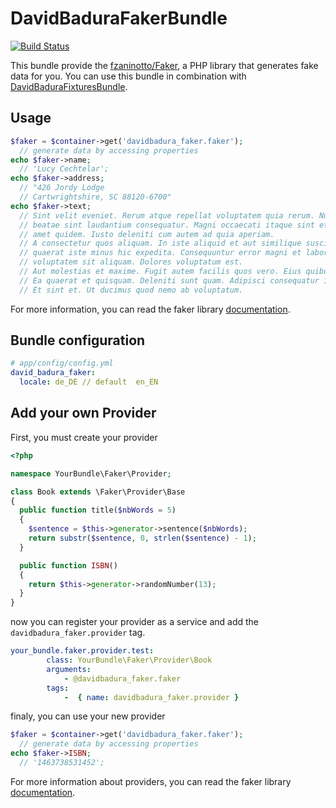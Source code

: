 DavidBaduraFakerBundle
=========================

[![Build Status](https://secure.travis-ci.org/DavidBadura/FakerBundle.png)](http://travis-ci.org/DavidBadura/FakerBundle)

This bundle provide the [fzaninotto/Faker](https://github.com/fzaninotto/Faker), a PHP library that generates fake data for you.
You can use this bundle in combination with [DavidBaduraFixturesBundle](https://github.com/DavidBadura/FixturesBundle).


Usage
-----

``` php
$faker = $container->get('davidbadura_faker.faker');
  // generate data by accessing properties
echo $faker->name;
  // 'Lucy Cechtelar';
echo $faker->address;
  // "426 Jordy Lodge
  // Cartwrightshire, SC 88120-6700"
echo $faker->text;
  // Sint velit eveniet. Rerum atque repellat voluptatem quia rerum. Numquam excepturi
  // beatae sint laudantium consequatur. Magni occaecati itaque sint et sit tempore. Nesciunt
  // amet quidem. Iusto deleniti cum autem ad quia aperiam.
  // A consectetur quos aliquam. In iste aliquid et aut similique suscipit. Consequatur qui
  // quaerat iste minus hic expedita. Consequuntur error magni et laboriosam. Aut aspernatur
  // voluptatem sit aliquam. Dolores voluptatum est.
  // Aut molestias et maxime. Fugit autem facilis quos vero. Eius quibusdam possimus est.
  // Ea quaerat et quisquam. Deleniti sunt quam. Adipisci consequatur id in occaecati.
  // Et sint et. Ut ducimus quod nemo ab voluptatum.
```

For more information, you can read the faker library [documentation](https://github.com/fzaninotto/Faker).


Bundle configuration
--------------------

``` yaml
# app/config/config.yml
david_badura_faker:
  locale: de_DE // default  en_EN
```

Add your own Provider
---------------------

First, you must create your provider

``` php
<?php

namespace YourBundle\Faker\Provider;

class Book extends \Faker\Provider\Base
{
  public function title($nbWords = 5)
  {
    $sentence = $this->generator->sentence($nbWords);
    return substr($sentence, 0, strlen($sentence) - 1);
  }

  public function ISBN()
  {
    return $this->generator->randomNumber(13);
  }
}

```

now you can register your provider as a service and add the `davidbadura_faker.provider` tag.

``` yaml
your_bundle.faker.provider.test:
        class: YourBundle\Faker\Provider\Book
        arguments:
            - @davidbadura_faker.faker
        tags:
            -  { name: davidbadura_faker.provider }
```

finaly, you can use your new provider

``` php
$faker = $container->get('davidbadura_faker.faker');
  // generate data by accessing properties
echo $faker->ISBN;
  // '1463738531452';
```

For more information about providers, you can read the faker library [documentation](https://github.com/fzaninotto/Faker).